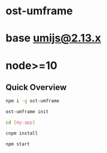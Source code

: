 # ost-umframe
# base umijs@2.13.x
# node>=10
## Quick Overview
```sh
npm i -g ost-umframe

ost-umframe init

cd [my-app]

cnpm install

npm start
```
